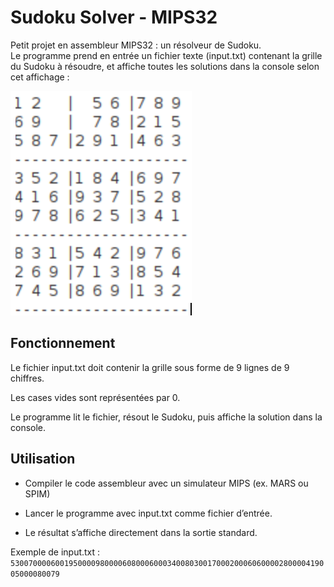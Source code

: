 # Sudoku Solver - MIPS32

Petit projet en assembleur MIPS32 : un résolveur de Sudoku.   
Le programme prend en entrée un fichier texte (input.txt) contenant la grille du Sudoku à résoudre, et affiche toutes les solutions dans la console selon cet affichage :

![affichage](affichage.png)

## Fonctionnement

Le fichier input.txt doit contenir la grille sous forme de 9 lignes de 9 chiffres.

Les cases vides sont représentées par 0.

Le programme lit le fichier, résout le Sudoku, puis affiche la solution dans la console.

## Utilisation

- Compiler le code assembleur avec un simulateur MIPS (ex. MARS ou SPIM)

- Lancer le programme avec input.txt comme fichier d’entrée.

- Le résultat s’affiche directement dans la sortie standard.

Exemple de input.txt : `530070000600195000098000060800060003400803001700020006060000280000419005000080079`
